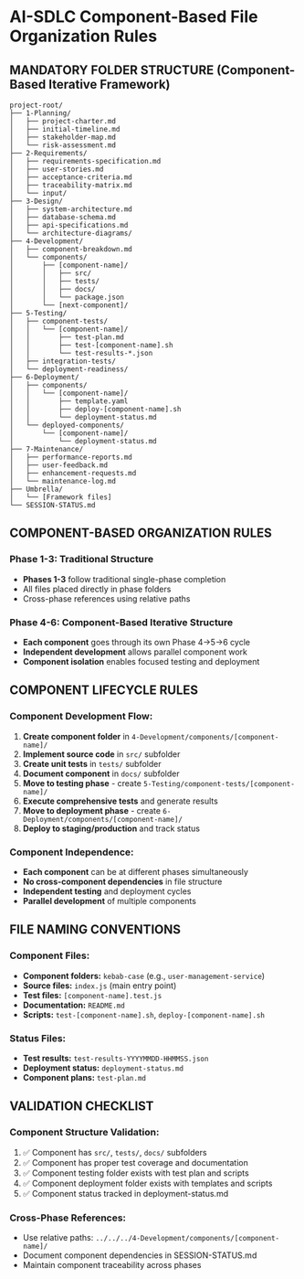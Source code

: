 # AI-SDLC Component-Based File Organization Rules

## MANDATORY FOLDER STRUCTURE (Component-Based Iterative Framework)

```
project-root/
├── 1-Planning/
│   ├── project-charter.md
│   ├── initial-timeline.md
│   ├── stakeholder-map.md
│   └── risk-assessment.md
├── 2-Requirements/
│   ├── requirements-specification.md
│   ├── user-stories.md
│   ├── acceptance-criteria.md
│   ├── traceability-matrix.md
│   └── input/
├── 3-Design/
│   ├── system-architecture.md
│   ├── database-schema.md
│   ├── api-specifications.md
│   └── architecture-diagrams/
├── 4-Development/
│   ├── component-breakdown.md
│   └── components/
│       ├── [component-name]/
│       │   ├── src/
│       │   ├── tests/
│       │   ├── docs/
│       │   └── package.json
│       └── [next-component]/
├── 5-Testing/
│   ├── component-tests/
│   │   └── [component-name]/
│   │       ├── test-plan.md
│   │       ├── test-[component-name].sh
│   │       └── test-results-*.json
│   ├── integration-tests/
│   └── deployment-readiness/
├── 6-Deployment/
│   ├── components/
│   │   └── [component-name]/
│   │       ├── template.yaml
│   │       ├── deploy-[component-name].sh
│   │       └── deployment-status.md
│   └── deployed-components/
│       └── [component-name]/
│           └── deployment-status.md
├── 7-Maintenance/
│   ├── performance-reports.md
│   ├── user-feedback.md
│   ├── enhancement-requests.md
│   └── maintenance-log.md
├── Umbrella/
│   └── [Framework files]
└── SESSION-STATUS.md
```

## COMPONENT-BASED ORGANIZATION RULES

### Phase 1-3: Traditional Structure
- **Phases 1-3** follow traditional single-phase completion
- All files placed directly in phase folders
- Cross-phase references using relative paths

### Phase 4-6: Component-Based Iterative Structure
- **Each component** goes through its own Phase 4→5→6 cycle
- **Independent development** allows parallel component work
- **Component isolation** enables focused testing and deployment

## COMPONENT LIFECYCLE RULES

### Component Development Flow:
1. **Create component folder** in `4-Development/components/[component-name]/`
2. **Implement source code** in `src/` subfolder
3. **Create unit tests** in `tests/` subfolder
4. **Document component** in `docs/` subfolder
5. **Move to testing phase** - create `5-Testing/component-tests/[component-name]/`
6. **Execute comprehensive tests** and generate results
7. **Move to deployment phase** - create `6-Deployment/components/[component-name]/`
8. **Deploy to staging/production** and track status

### Component Independence:
- **Each component** can be at different phases simultaneously
- **No cross-component dependencies** in file structure
- **Independent testing** and deployment cycles
- **Parallel development** of multiple components

## FILE NAMING CONVENTIONS

### Component Files:
- **Component folders:** `kebab-case` (e.g., `user-management-service`)
- **Source files:** `index.js` (main entry point)
- **Test files:** `[component-name].test.js`
- **Documentation:** `README.md`
- **Scripts:** `test-[component-name].sh`, `deploy-[component-name].sh`

### Status Files:
- **Test results:** `test-results-YYYYMMDD-HHMMSS.json`
- **Deployment status:** `deployment-status.md`
- **Component plans:** `test-plan.md`

## VALIDATION CHECKLIST

### Component Structure Validation:
1. ✅ Component has `src/`, `tests/`, `docs/` subfolders
2. ✅ Component has proper test coverage and documentation
3. ✅ Component testing folder exists with test plan and scripts
4. ✅ Component deployment folder exists with templates and scripts
5. ✅ Component status tracked in deployment-status.md

### Cross-Phase References:
- Use relative paths: `../../../4-Development/components/[component-name]/`
- Document component dependencies in SESSION-STATUS.md
- Maintain component traceability across phases